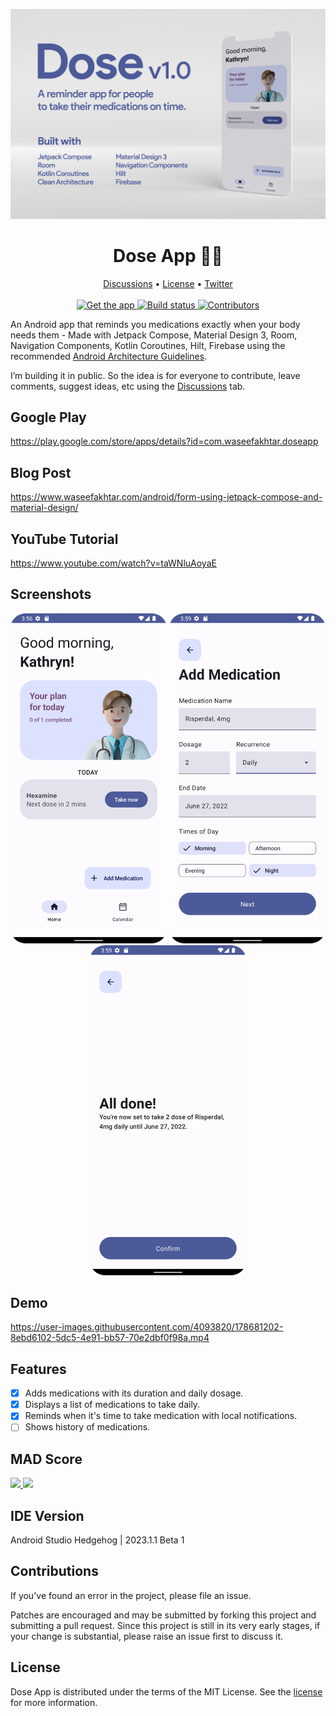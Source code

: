![Dose App](docs/images/dose-splash-3.jpg "Dose App v1.0")

<h1 align="center">Dose App 💊⏰</h1>

<p align="center">
    <a href="https://github.com/waseefakhtar/dose-android/discussions">Discussions</a> •
    <a href="https://github.com/waseefakhtar/dose-android/blob/main/LICENSE">License</a> •
    <a href="https://twitter.com/waseefakhtar">Twitter</a>
    <br /><br />
    <a href="https://play.google.com/store/apps/details?id=com.waseefakhtar.doseapp">
        <img src="https://img.shields.io/badge/Get%20the%20app-grey?logo=android" alt="Get the app" />
    </a>
    <a href="https://github.com/waseefakhtar/dose-android/actions">
        <img src="https://github.com/waseefakhtar/dose-android/workflows/Android%20CI/badge.svg?branch=main" alt="Build status" />
    </a>
    <a href="https://github.com/waseefakhtar/dose-android/contributors/">
        <img src="https://img.shields.io/github/contributors/waseefakhtar/dose-android.svg" alt="Contributors" />
    </a>
</p>

An Android app that reminds you medications exactly when your body needs them - Made with Jetpack Compose, Material Design 3, Room, Navigation Components, Kotlin Coroutines, Hilt, Firebase using the recommended <a href="https://developer.android.com/topic/architecture">Android Architecture Guidelines</a>.

I’m building it in public. So the idea is for everyone to contribute, leave comments, suggest ideas, etc using the <a href="https://github.com/waseefakhtar/dose-android/discussions">Discussions</a> tab.

## Google Play
https://play.google.com/store/apps/details?id=com.waseefakhtar.doseapp

## Blog Post
https://www.waseefakhtar.com/android/form-using-jetpack-compose-and-material-design/

## YouTube Tutorial
https://www.youtube.com/watch?v=taWNluAoyaE

## Screenshots

<p align="center"> <img src="docs/screenshots/Home.png" width="250"/>  <img src="docs/screenshots/AddMedication.png" width="250"/>  <img src="docs/screenshots/MedicationConfirm.png" width="250" /></p>


## Demo

https://user-images.githubusercontent.com/4093820/178681202-8ebd6102-5dc5-4e91-bb57-70e2dbf0f98a.mp4

## Features
- [x] Adds medications with its duration and daily dosage.
- [x] Displays a list of medications to take daily.
- [x] Reminds when it's time to take medication with local notifications.
- [ ] Shows history of medications.

## MAD Score
<a href="https://madscorecard.withgoogle.com/scorecard/share/1233122117/">
<img src="https://user-images.githubusercontent.com/4093820/186459147-1b2e7102-498f-4874-841b-2be88336c2a8.png"/> 
<img src="https://user-images.githubusercontent.com/4093820/186459184-eda3a2c5-fe3c-4038-94e7-fbcb45e90946.png"/> 
</a>


## IDE Version
Android Studio Hedgehog | 2023.1.1 Beta 1

## Contributions

If you've found an error in the project, please file an issue.

Patches are encouraged and may be submitted by forking this project and submitting a pull request. Since this project is still in its very early stages, if your change is substantial, please raise an issue first to discuss it.

## License

Dose App is distributed under the terms of the MIT License. See the
[license](LICENSE) for more information.
